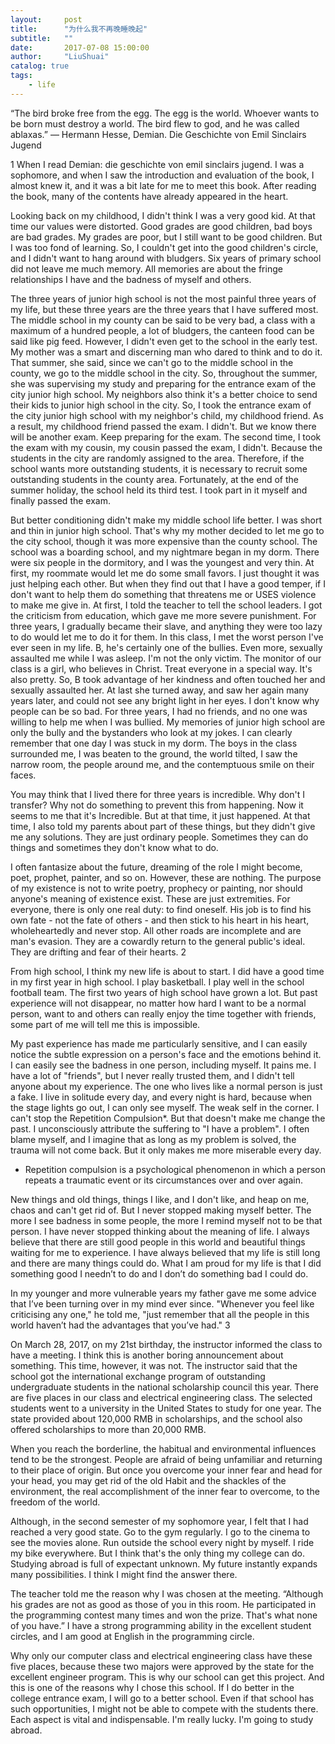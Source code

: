 ```yaml
---
layout:     post
title:      "为什么我不再晚睡晚起"
subtitle:   ""
date:       2017-07-08 15:00:00
author:     "LiuShuai"
catalog: true
tags:
    - life
---
```



“The bird broke free from the egg. The egg is the world. Whoever wants to be born must destroy a world. The bird flew to god, and he was called ablaxas.”
― Hermann Hesse, Demian. Die Geschichte von Emil Sinclairs Jugend

1
When I read Demian: die geschichte von emil sinclairs jugend. I was a sophomore, and when I saw the introduction and evaluation of the book, I almost knew it, and it was a bit late for me to meet this book. After reading the book, many of the contents have already appeared in the heart.

Looking back on my childhood, I didn't think I was a very good kid. At that time our values were distorted. Good grades are good children, bad boys are bad grades. My grades are poor, but I still want to be good children. But I was too fond of learning. So, I couldn't get into the good children's circle, and I didn't want to hang around with bludgers. Six years of primary school did not leave me much memory. All memories are about the fringe relationships I have and the badness of myself and others.

The three years of junior high school is not the most painful three years of my life, but these three years are the three years that I have suffered most. The middle school in my county can be said to be very bad, a class with a maximum of a hundred people, a lot of bludgers, the canteen food can be said like pig feed. However, I didn't even get to the school in the early test. My mother was a smart and discerning man who dared to think and to do it. That summer, she said, since we can't go to the middle school in the county, we go to the middle school in the city. So, throughout the summer, she was supervising my study and preparing for the entrance exam of the city junior high school. My neighbors also think it's a better choice to send their kids to junior high school in the city. So, I took the entrance exam of the city junior high school with my neighbor's child, my childhood friend. As a result, my childhood friend passed the exam. I didn't. But we know there will be another exam. Keep preparing for the exam. The second time, I took the exam with my cousin, my cousin passed the exam, I didn't. Because the students in the city are randomly assigned to the area. Therefore, if the school wants more outstanding students, it is necessary to recruit some outstanding students in the county area. Fortunately, at the end of the summer holiday, the school held its third test. I took part in it myself and finally passed the exam.

But better conditioning didn't make my middle school life better. I was short and thin in junior high school. That's why my mother decided to let me go to the city school, though it was more expensive than the county school. The school was a boarding school, and my nightmare began in my dorm. There were six people in the dormitory, and I was the youngest and very thin. At first, my roommate would let me do some small favors. I just thought it was just helping each other. But when they find out that I have a good temper, if I don't want to help them do something that threatens me or USES violence to make me give in. At first, I told the teacher to tell the school leaders. I got the criticism from education, which gave me more severe punishment. For three years, I gradually became their slave, and anything they were too lazy to do would let me to do it for them. In this class, I met the worst person I've ever seen in my life. B, he's certainly one of the bullies. Even more, sexually assaulted me while I was asleep. I'm not the only victim. The monitor of our class is a girl, who believes in Christ. Treat everyone in a special way. It's also pretty. So, B took advantage of her kindness and often touched her and sexually assaulted her. At last she turned away, and saw her again many years later, and could not see any bright light in her eyes. I don't know why people can be so bad. For three years, I had no friends, and no one was willing to help me when I was bullied. My memories of junior high school are only the bully and the bystanders who look at my jokes. I can clearly remember that one day I was stuck in my dorm. The boys in the class surrounded me, I was beaten to the ground, the world tilted, I saw the narrow room, the people around me, and the contemptuous smile on their faces.

You may think that I lived there for three years is incredible. Why don't I transfer? Why not do something to prevent this from happening. Now it seems to me that it's Incredible. But at that time, it just happened. At that time, I also told my parents about part of these things, but they didn't give me any solutions. They are just ordinary people. Sometimes they can do things and sometimes they don't know what to do.


I often fantasize about the future, dreaming of the role I might become, poet, prophet, painter, and so on. However, these are nothing. The purpose of my existence is not to write poetry, prophecy or painting, nor should anyone's meaning of existence exist. These are just extremities. For everyone, there is only one real duty: to find oneself. His job is to find his own fate - not the fate of others - and then stick to his heart in his heart, wholeheartedly and never stop. All other roads are incomplete and are man's evasion. They are a cowardly return to the general public's ideal. They are drifting and fear of their hearts.
2

From high school, I think my new life is about to start. I did have a good time in my first year in high school. I play basketball. I play well in the school football team. The first two years of high school have grown a lot. But past experience will not disappear, no matter how hard I want to be a normal person, want to and others can really enjoy the time together with friends, some part of me will tell me this is impossible.

My past experience has made me particularly sensitive, and I can easily notice the subtle expression on a person's face and the emotions behind it. I can easily see the badness in one person, including myself. It pains me. I have a lot of "friends", but I never really trusted them, and I didn't tell anyone about my experience. The one who lives like a normal person is just a fake. I live in solitude every day, and every night is hard, because when the stage lights go out, I can only see myself. The weak self in the corner. I can't stop the Repetition Compulsion*. But that doesn't make me change the past. I unconsciously attribute the suffering to "I have a problem". I often blame myself, and I imagine that as long as my problem is solved, the trauma will not come back. But it only makes me more miserable every day.

* Repetition compulsion is a psychological phenomenon in which a person repeats a traumatic event or its circumstances over and over again.

New things and old things, things I like, and I don't like, and heap on me, chaos and can't get rid of. But I never stopped making myself better. The more I see badness in some people, the more I remind myself not to be that person. I have never stopped thinking about the meaning of life. I always believe that there are still good people in this world and beautiful things waiting for me to experience. I have always believed that my life is still long and there are many things could do. What I am proud for my life is that I did something good I needn’t to do and I don’t do something bad I could do.


In my younger and more vulnerable years my father gave me some advice that I’ve been turning over in my mind ever since. "Whenever you feel like criticising any one," he told me, "just remember that all the people in this world haven’t had the advantages that you’ve had."
3

On March 28, 2017, on my 21st birthday, the instructor informed the class to have a meeting. I think this is another boring announcement about something. This time, however, it was not. The instructor said that the school got the international exchange program of outstanding undergraduate students in the national scholarship council this year. There are five places in our class and electrical engineering class. The selected students went to a university in the United States to study for one year. The state provided about 120,000 RMB in scholarships, and the school also offered scholarships to more than 20,000 RMB.

When you reach the borderline, the habitual and environmental influences tend to be the strongest. People are afraid of being unfamiliar and returning to their place of origin. But once you overcome your inner fear and head for your head, you may get rid of the old Habit and the shackles of the environment, the real accomplishment of the inner fear to overcome, to the freedom of the world. 

Although, in the second semester of my sophomore year, I felt that I had reached a very good state. Go to the gym regularly. I go to the cinema to see the movies alone. Run outside the school every night by myself. I ride my bike everywhere. But I think that's the only thing my college can do. Studying abroad is full of expectant unknown. My future instantly expands many possibilities. I think I might find the answer there.

The teacher told me the reason why I was chosen at the meeting. “Although his grades are not as good as those of you in this room. He participated in the programming contest many times and won the prize. That's what none of you have.” I have a strong programming ability in the excellent student circles, and I am good at English in the programming circle.

Why only our computer class and electrical engineering class have these five places, because these two majors were approved by the state for the excellent engineer program. This is why our school can get this project. And this is one of the reasons why I chose this school. If I do better in the college entrance exam, I will go to a better school. Even if that school has such opportunities, I might not be able to compete with the students there. Each aspect is vital and indispensable. I'm really lucky. I'm going to study abroad.
